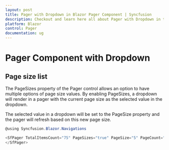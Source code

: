 ```yaml
---
layout: post
title: Pager with Dropdown in Blazor Pager Component | Syncfusion
description: Checkout and learn here all about Pager with Dropdown in the Syncfusion Blazor Pager component and much more.
platform: Blazor
control: Pager
documentation: ug
---
```



# Pager Component with Dropdown

## Page size list

The PageSizes property of the Pager control allows an option to have multiple options of page size values. By enabling PageSizes, a dropdown will render in a pager with the current page size as the selected value in the dropdown.

The selected value in a dropdown will be set to the PageSize property and the pager will refresh based on this new page size.

```csharp
@using Syncfusion.Blazor.Navigations

<SfPager TotalItemsCount="75" PageSizes="true" PageSize="5" PageCount="5">
</SfPager>

```